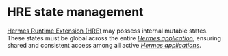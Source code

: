 # HRE state management

[Hermes Runtime Extension (HRE)][*HRE*] may possess internal mutable states.
These states must be global across the entire [*Hermes application*],
ensuring shared and consistent access among all active [*Hermes applications*][*Hermes application*].

[*Hermes engine*]: ./../../05_building_block_view/hermes_engine.md#hermes-engine
[*Hermes application*]: ./../../05_building_block_view/hermes_engine.md#hermes-application
[*HRE*]: ../../05_building_block_view/hermes_engine.md#hermes-runtime-extension-hre
